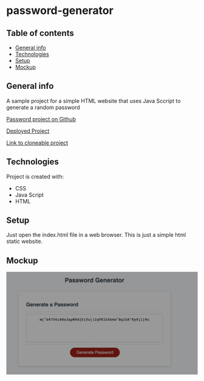 
# password-generator


## Table of contents
* [General info](#general-info)
* [Technologies](#technologies)
* [Setup](#setup)
* [Mockup](#Mockup)

## General info

<p>A sample project for a simple HTML website that uses Java Sccript to generate a random password </p>

<a href="https://github.com/mogannam/password-generator.git"> Password project on Github</a>

<a href="https://mogannam.github.io/password-generator"> Deployed Project</a>

<a href="git@github.com:mogannam/password-generator.git"> Link to cloneable project </a>
	
## Technologies
Project is created with:
* CSS
* Java Script
* HTML

	
## Setup
Just open the index.html file in a web browser. This is just a simple html static website.

## Mockup
<img src="https://raw.githubusercontent.com/mogannam/password-generator/main/password%20generator%20mockup.png" alt="mockup image of the password generator">




